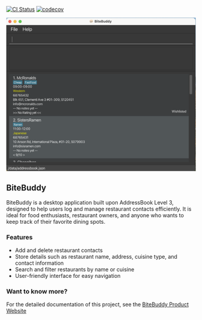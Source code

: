 [![CI Status](https://github.com/se-edu/addressbook-level3/workflows/Java%20CI/badge.svg)](https://github.com/se-edu/addressbook-level3/actions) [![codecov](https://codecov.io/gh/AY2526S1-CS2103T-W14-2/tp/graph/badge.svg?token=EgoUCaXgsh)](https://codecov.io/gh/AY2526S1-CS2103T-W14-2/tp)

![Ui](docs/images/Ui.png)

## BiteBuddy

BiteBuddy is a desktop application built upon AddressBook Level 3, designed to help users log and manage restaurant contacts efficiently. It is ideal for food enthusiasts, restaurant owners, and anyone who wants to keep track of their favorite dining spots.

### Features

- Add and delete restaurant contacts
- Store details such as restaurant name, address, cuisine type, and contact information
- Search and filter restaurants by name or cuisine
- User-friendly interface for easy navigation

### Want to know more?

For the detailed documentation of this project, see the [BiteBuddy Product Website](https://ay2526s1-cs2103t-w14-2.github.io/tp)
